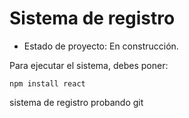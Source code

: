 <h1>Sistema de registro</h1>

-  Estado de proyecto: En construcción.

Para ejecutar el sistema, debes poner:

```npm install react```

sistema de registro  probando git
